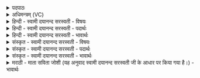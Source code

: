 <details><summary>पदपाठः</summary>

वसोः॑। प॒वित्र॑म्। अ॒सि॒। श॒तधा॑र॒मिति॑ श॒तऽधा॑रम्। वसोः॑। प॒वित्र॑म्। अ॒सि॒। स॒हस्र॑धार॒मिति॑ स॒हस्र॑ऽधारम्। दे॒वः। त्वाः॒। स॒वि॒ता। पु॒ना॒तु॒। वसोः॑। प॒वित्रे॑ण। श॒तधा॑रे॒णेति॑ श॒तऽधा॑रेण। सु॒प्वेति॑ सु॒ऽप्वा᳕। काम्। अ॒धु॒क्षः॒। ३।
</details>

<details><summary>अधिमन्त्रम् (VC)</summary>

- सविता देवता
- परमेष्ठी प्रजापतिर्ऋषिः
- भुरिक् जगती,
- निषादः
</details>

<details><summary>हिन्दी - स्वामी दयानन्द सरस्वती - विषयः</summary>

फिर उक्त यज्ञ कैसा सुख करता है, इस विषय का उपदेश अगले मन्त्र में किया है ॥
</details>

<details><summary>हिन्दी - स्वामी दयानन्द सरस्वती - पदार्थः</summary>

पदार्थान्वयभाषाः -  जो (वसोः) यज्ञ (शतधारम्) असंख्यात संसार का धारण करने और (पवित्रम्) शुद्धि करनेवाला कर्म (असि) है तथा जो (वसोः) यज्ञ (सहस्रधारम्) अनेक प्रकार के ब्रह्माण्ड को धारण करने और (पवित्रम्) शुद्धि का निमित्त सुख देनेवाला (असि) है, (त्वा) उस यज्ञ को (देवः) स्वयं प्रकाशस्वरूप (सविता) वसु आदि तेंतीस देवों का उत्पत्ति करनेवाला परमेश्वर (पुनातु) पवित्र करे। हे जगदीश्वर ! आप हम लोगों से सेवित जो (वसोः) यज्ञ है, उस (पवित्रेण) शुद्धि के निमित्त वेद के विज्ञान (शतधारेण) बहुत विद्याओं का धारण करनेवाले वेद और (सुप्वा) अच्छी प्रकार पवित्र करनेवाले यज्ञ से हम लोगों को पवित्र कीजिये। हे विद्वान् पुरुष वा जानने की इच्छा करनेवाले मनुष्य ! तू (काम्) वेद की श्रेष्ठ वाणियों में से कौन-कौन वाणी के अभिप्राय को (अधुक्षः) अपने मन में पूर्ण करना अर्थात् जानना चाहता है ॥३॥
</details>

<details><summary>हिन्दी - स्वामी दयानन्द सरस्वती - भावार्थः</summary>

भावार्थभाषाः -  जो मनुष्य पूर्वोक्त यज्ञ का सेवन करके पवित्र होते हैं, उन्हीं को जगदीश्वर बहुत-सा ज्ञान देकर अनेक प्रकार के सुख देता है, परन्तु जो लोग ऐसी क्रियाओं के करनेवाले वा परोपकारी होते हैं, वे ही सुख को प्राप्त होते हैं, आलस्य करनेवाले कभी नहीं। इस मन्त्र में (कामधुक्षः) इन पदों से वाणी के विषय में प्रश्न है ॥३॥
</details>

<details><summary>संस्कृत - स्वामी दयानन्द सरस्वती - विषयः</summary>

पुनः स कीदृश इत्युपदिश्यते ॥
</details>

<details><summary>संस्कृत - स्वामी दयानन्द सरस्वती - पदार्थः</summary>

पदार्थान्वयभाषाः -  यो वसोर्वसुर्यज्ञः शतधारं पवित्रमसि शतधा शुद्धिकारकोऽस्ति सहस्रधारं पवित्रमसि सुखदोऽस्ति त्वा तं सविता देवः पुनातु। हे जगदीश्वर ! भवान् वसोः वसुर्यज्ञः तेनास्माभिरनुष्ठितेन पवित्रेण शतधारेण सुप्वा यज्ञेनास्मान् पुनातु। हे विद्वन् ! जिज्ञासो वा त्वं कां वाचमधुक्षः प्रपूरयितुमिच्छसि ॥३॥
</details>

<details><summary>संस्कृत - स्वामी दयानन्द सरस्वती - भावार्थः</summary>

भावार्थभाषाः -  ये मनुष्याः पूर्वोक्तं यज्ञमनुष्ठाय पवित्रा भवन्ति, तान् जगदीश्वरो बहुविधेन विज्ञानेन सह वर्त्तमानान् कृत्वैतेभ्यो बहुविधं सुखं ददाति, परन्तु ये क्रियावन्तः परोपकारिणः सन्ति, ते सुखमाप्नुवन्ति नेतरेऽलसाः। अत्र कामधुक्ष इति प्रश्नोऽस्ति ॥३॥
</details>

<details><summary>मराठी - माता सविता जोशी (यह अनुवाद स्वामी दयानन्द सरस्वती जी के आधार पर किया गया है।) - भावार्थः</summary>

भावार्थभाषाः -  जे लोक पूर्वोक्त यज्ञ करून पवित्र होतात. त्यांनाच परमेश्वर पुष्कळ ज्ञान व अनेक प्रकारचे सुख देतो; पण जी माणसे परोपकारी असून, अशा प्रकारचे कार्य करतात त्यांनाच हे सुख प्राप्त होते. आळशी लोकांना हे सुख प्राप्त होत नाही. या मंत्रात (कामधुक्षः) या शब्दाद्वारे माणसांना वाणीसंबंधी प्रश्न विचारलेले आहेत.
</details>